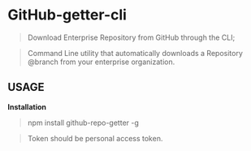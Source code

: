 # GitHub-getter-cli
> Download Enterprise Repository from GitHub through the CLI;

> Command Line utility that automatically downloads a Repository @branch from your enterprise organization.

## USAGE

**Installation**

> npm install github-repo-getter -g

> Token should be personal access token.
